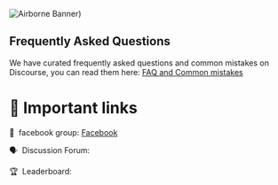 ![Airborne Banner](https://www.ukchinafilm.com/wp-content/uploads/2021/03/UCFC-Logo-ENGCN.png))


## Frequently Asked Questions

We have curated frequently asked questions and common mistakes on Discourse, you can read them here: [FAQ and Common mistakes](https://watching.nwsautodaily.com/zh/)


# 📎 Important links


💪 &nbsp;facebook group: [Facebook](https://www.facebook.com/groups/548039300909916/posts/554770153570164)

🗣️ &nbsp;Discussion Forum: 

🏆 &nbsp;Leaderboard: 
